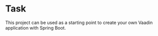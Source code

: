 # Task
This project can be used as a starting point to create your own Vaadin application with Spring Boot.

